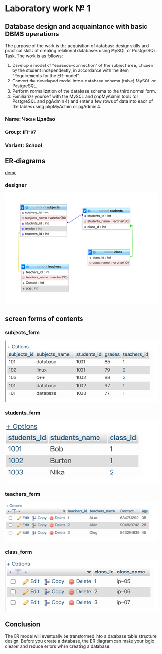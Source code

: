 # Laboratory work № 1

## Database design and acquaintance with basic DBMS operations

The purpose of the work is the acquisition of database design skills and practical skills of creating relational databases using MySQL or PostgreSQL.
Task. The work is as follows:

1. Develop a model of "essence-connection" of the subject area, chosen by
   the student independently, in accordance with the item "Requirements for
   the ER-model".
2. Convert the developed model into a database schema (table)
   MySQL or PostgreSQL.
3. Perform normalization of the database schema to the third normal form.
4. Familiarize yourself with the MySQL and phpMyAdmin tools (or
   PostgreSQL and pgAdmin 4) and enter a few rows of data into each of
   the tables using phpMyAdmin or pgAdmin 4.

### Name: Чжан Цзябао

### Group: ІП-07

### Variant: School

## ER-diagrams

[demo](https://github.com/Burton0703/Database-Labs/blob/main/Lab1/ERD.drawio.svg)

### designer

![designer](/Lab1/img/designer.png)

## screen forms of contents

### subjects_form

![subjects_form](/Lab1/img/subjects-table.png)

### students_form

![students_form](/Lab1/img/student-table.png)

### teachers_form

![teachers_form](/Lab1/img/teachers-table.png)

### class_form

![class_form](/Lab1/img/class-table.png)

## Conclusion

The ER model will eventually be transformed into a database table structure design. Before you create a database, the ER diagram can make your logic clearer and reduce errors when creating a database.
